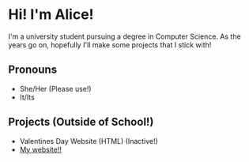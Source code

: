 # Hi! I'm Alice!
I'm a university student pursuing a degree in Computer Science. As the years go on, hopefully I'll make some projects that I stick with! 

## Pronouns
- She/Her (Please use!)
- It/Its
## Projects (Outside of School!)
- Valentines Day Website (HTML) (Inactive!)
- [My website!!](whonki.github.co)
<!--
**Whonki/Whonki** is a ✨ _special_ ✨ repository because its `README.md` (this file) appears on your GitHub profile.

Here are some ideas to get you started:

- 🔭 I’m currently working on ...
- 🌱 I’m currently learning ...
- 👯 I’m looking to collaborate on ...
- 🤔 I’m looking for help with ...
- 💬 Ask me about ...
- 📫 How to reach me: ...
- 😄 Pronouns: ...
- ⚡ Fun fact: ...
-->
